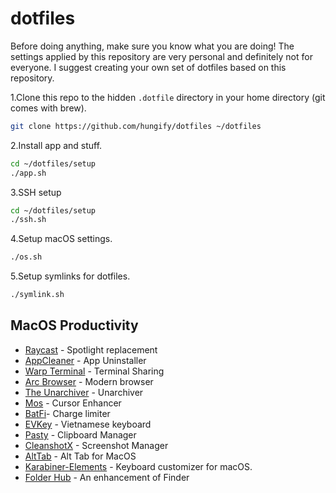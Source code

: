 # dotfiles

Before doing anything, make sure you know what you are doing! The settings applied by this repository are very personal and definitely not for everyone. I suggest creating your own set of dotfiles based on this repository.

1.Clone this repo to the hidden `.dotfile` directory in your home directory (git comes with brew).

```bash
git clone https://github.com/hungify/dotfiles ~/dotfiles
```

2.Install app and stuff.

```bash
cd ~/dotfiles/setup
./app.sh
```

3.SSH setup

```bash
cd ~/dotfiles/setup
./ssh.sh
```

4.Setup macOS settings.

```bash
./os.sh
```

5.Setup symlinks for dotfiles.

```bash
./symlink.sh
```

## MacOS Productivity

- [Raycast](https://raycast.com/) - Spotlight replacement
- [AppCleaner](https://freemacsoft.net/appcleaner/) - App Uninstaller
- [Warp Terminal](https://warp.dev/) - Terminal Sharing
- [Arc Browser](https://arc.net) - Modern browser
- [The Unarchiver](https://theunarchiver.com/) - Unarchiver
- [Mos](https://mos.caldis.me/) - Cursor Enhancer
- [BatFi](https://micropixels.software/apps/batfi)- Charge limiter
- [EVKey](https://evkeyvn.com/) - Vietnamese keyboard
- [Pasty](https://apps.apple.com/vn/app/clipboard-manager-pasty/id1544620654?mt=12) - Clipboard Manager
- [CleanshotX](https://cleanshot.com/) - Screenshot Manager
- [AltTab](https://alt-tab-macos.netlify.app/) - Alt Tab for MacOS
- [Karabiner-Elements](https://karabiner-elements.pqrs.org/) - Keyboard customizer for macOS.
- [Folder Hub](https://www.finderhub.app/#download) - An enhancement of Finder
